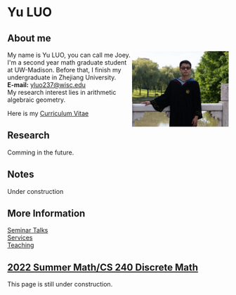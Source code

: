 # Yu LUO


## About me

<img align="right" src="photo.jpg" alt="drawing" width="220"/>

My name is Yu LUO, you can call me Joey. 
I'm a second year math graduate student at UW-Madison. Before that, I finish my undergraduate in Zhejiang University. <br />
**E-mail:** yluo237@wisc.edu <br />
My research interest lies in arithmetic algebraic geometry.

Here is my [Curriculum Vitae](cv/yuluo_cv.pdf)


## Research

Comming in the future.

## Notes

Under construction



## More Information
 [Seminar Talks](Talks.md)<br />
 [Services](Services.md)<br />
 [Teaching](Teach.md)<br />

## [2022 Summer Math/CS 240 Discrete Math](2022_Summer/2022_Summer.md)


This page is still under construction.